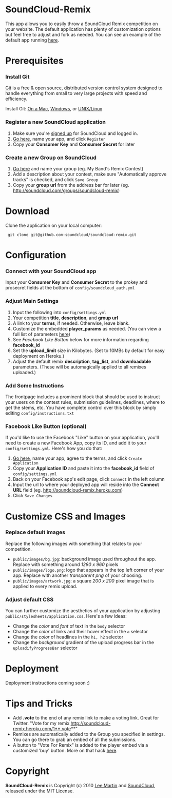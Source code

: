 # SoundCloud-Remix

This app allows you to easily throw a SoundCloud Remix competition on your website. The default application has plenty of customization options but feel free to adjust and fork as needed. You can see an example of the default app running [here](http://soundcloud-remix.heroku.com/).

# Prerequisites

### Install Git

[Git](http://git-scm.com/) is a free & open source, distributed version control system designed to handle everything from small to very large projects with speed and efficiency.

Install Git: [On a Mac](http://github.com/guides/get-git-on-mac), [Windows](http://code.google.com/p/msysgit/), or [UNIX/Linux](http://book.git-scm.com/2_installing_git.html) 

### Register a new SoundCloud application

1. Make sure you're [signed up](http://soundcloud.com/signup) for SoundCloud and logged in.
2. [Go here](http://soundcloud.com/you/apps/new), name your app, and click `Register`
3. Copy your **Consumer Key** and **Consumer Secret** for later

### Create a new Group on SoundCloud

1. [Go here](http://soundcloud.com/groups/new) and name your group (eg. My Band's Remix Contest)
2. Add a description about your contest, make sure "Automatically approve tracks" is checked, and click `Save Group`
3. Copy your **group url** from the address bar for later (eg. http://soundcloud.com/groups/soundcloud-remix)

# Download

Clone the application on your local computer:

     git clone git@github.com:soundcloud/soundcloud-remix.git

# Configuration

### Connect with your SoundCloud app

Input your **Consumer Key** and **Consumer Secret** to the prokey and prosecret fields at the bottom of `config/soundcloud_auth.yml`

### Adjust Main Settings

1. Input the following into `config/settings.yml`
2. Your competition **title**, **description**, and **group url**
3. A link to your **terms**, if needed. Otherwise, leave blank.
4. Customize the embedded **player_params** as needed. (You can view a full list of parameters [here](http://wiki.github.com/soundcloud/Widget-JS-API/widget-options))
5. See *Facebook Like Button* below for more information regarding **facebook_id**
6. Set the **upload_limit** size in Kilobytes. (Set to 10MBs by default for easy deployment on Heroku.)
7. Adjust the default remix **description**, **tag_list**, and **downloadable** parameters. (These will be automagically applied to all remixes uploaded.)

### Add Some Instructions

The frontpage includes a prominent block that should be used to instruct your users on the contest rules, submission guidelines, deadlines, where to get the stems, etc. You have complete control over this block by simply editing `config/instructions.txt`

### Facebook Like Button (optional)

If you'd like to use the Facebook "Like" button on your application, you'll need to create a new Facebook App, copy its ID, and add it to your `config/settings.yml`. Here's how you do that:

1. [Go here](http://www.facebook.com/developers/createapp.php), name your app, agree to the terms, and click `Create Application`
2. Copy your **Application ID** and paste it into the **facebook_id**  field of `config/settings.yml`
3. Back on your Facebook app's edit page, click `Connect` in the left column
4. Input the url to where your deployed app will reside into the **Connect URL** field (eg. http://soundcloud-remix.heroku.com)
5. Click `Save Changes`

# Customize CSS and Images

### Replace default images

Replace the following images with something that relates to your competition.

* `public/images/bg.jpg`: background image used throughout the app. Replace with something around _1280 x 960_ pixels
* `public/images/logo.png`: logo that appears in the top left corner of your app. Replace with another _transparent png_ of your choosing.
* `public/images/artwork.jpg`: a square _200 x 200_ pixel image that is applied to every remix upload.

### Adjust default CSS

You can further customize the aesthetics of your application by adjusting `public/stylesheets/application.css`. Here's a few ideas:

* Change the _color_ and _font_ of text in the `body` selector
* Change the _color_ of links and their hover effect in the `a` selector
* Change the _color_ of headlines in the `h1, h2` selector
* Change the _background_ gradient of the upload progress bar in the `uploadifyProgressBar` selector

# Deployment

Deployment instructions coming soon :)

# Tips and Tricks

* Add **.vote** to the end of any remix link to make a voting link. Great for Twitter. "Vote for my remix http://soundcloud-remix.heroku.com/1**.vote**"
* Remixes are automatically added to the Group you specified in settings. You can go there to grab an embed of all the submissions.
* A button to "Vote For Remix" is added to the player embed via a customized 'buy' button. More on that hack [here](http://blog.soundcloud.com/2010/06/25/buy-download-button/).

# Copyright

**SoundCloud-Remix** is Copyright (c) 2010 [Lee Martin](http://Lee.Ma/rtin) and [SoundCloud](http://soundcloud.com), released under the MIT License.


